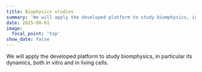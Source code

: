 ```yaml
---
title: Biophysics studies
summary: 'We will apply the developed platform to study biomphysics, in particular its dynamics, both in vitro and in living cells.'
date: 2025-08-01
image:
  focal_point: 'top'
show_date: false
---
```


We will apply the developed platform to study biomphysics, in particular its dynamics, both in vitro and in living cells.

<!--more-->


